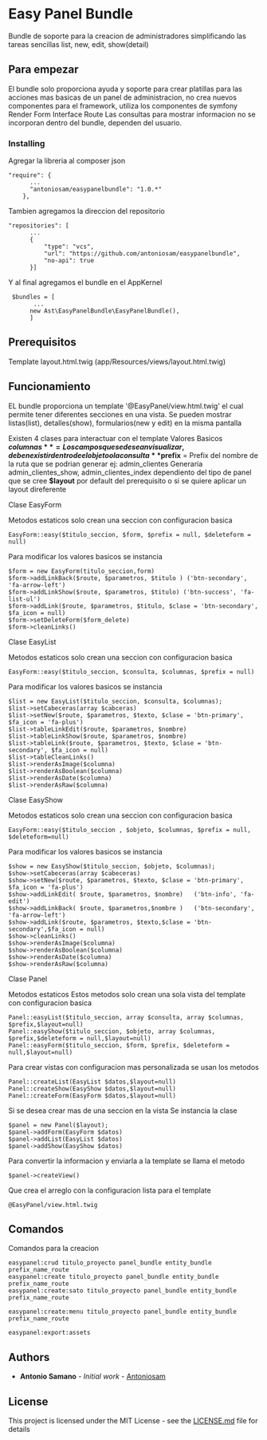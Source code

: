 # Easy Panel Bundle

Bundle de soporte para la creacion de administradores simplificando las tareas sencillas list, new, edit, show(detail)

## Para empezar

El bundle solo proporciona ayuda y soporte para crear platillas para las acciones mas basicas de un panel de administracion, no crea nuevos componentes para el framework, utiliza los componentes de symfony 
Render 
Form Interface
Route
Las consultas para mostrar informacion no se incorporan dentro del bundle, dependen del usuario.

### Installing

Agregar la libreria al composer json
```
"require": {
      ...
      "antoniosam/easypanelbundle": "1.0.*"
    },
```
Tambien agregamos la direccion del repositorio

```
"repositories": [
      ...
      {
          "type": "vcs",
          "url": "https://github.com/antoniosam/easypanelbundle",
          "no-api": true
      }]
```
Y al final agregamos el bundle en el AppKernel
```
 $bundles = [
       ...
      new Ast\EasyPanelBundle\EasyPanelBundle(),
      ]
```
## Prerequisitos

Template layout.html.twig (app/Resources/views/layout.html.twig)

## Funcionamiento

EL bundle proporciona un template '@EasyPanel/view.html.twig' el cual permite tener diferentes secciones en una vista.
Se pueden mostrar listas(list), detalles(show), formularios(new y edit) en la misma pantalla 

Existen 4 clases para interactuar con el template
Valores Basicos
**$columnas** = Los campos que se desean visualizar, deben existir dentro de el objeto o la consulta
**$prefix** = Prefix del nombre de la ruta que se podrian generar ej: admin_clientes Generaria admin_clientes_show, admin_clientes_index dependiento del tipo de panel que se cree 
**$layout** por default del prerequisito o si se quiere aplicar un layout direferente

Clase EasyForm

Metodos estaticos solo crean una seccion con configuracion basica 
```
EasyForm::easy($titulo_seccion, $form, $prefix = null, $deleteform = null)
```
Para modificar los valores basicos se instancia
```
$form = new EasyForm(titulo_seccion,form)
$form->addLinkBack($route, $parametros, $titulo ) ('btn-secondary', 'fa-arrow-left')
$form->addLinkShow($route, $parametros, $titulo) ('btn-success', 'fa-list-ul')
$form->addLink($route, $parametros, $titulo, $clase = 'btn-secondary', $fa_icon = null)
$form->setDeleteForm($form_delete)
$form->cleanLinks()
```
Clase EasyList

Metodos estaticos solo crean una seccion con configuracion basica 
```
EasyForm::easy($titulo_seccion, $consulta, $columnas, $prefix = null)
```
Para modificar los valores basicos se instancia
```
$list = new EasyList($titulo_seccion, $consulta, $columnas);
$list->setCabeceras(array $cabceras)
$list->setNew($route, $parametros, $texto, $clase = 'btn-primary', $fa_icon = 'fa-plus')
$list->tableLinkEdit($route, $parametros, $nombre)
$list->tableLinkShow($route, $parametros, $nombre)
$list->tableLink($route, $parametros, $texto, $clase = 'btn-secondary', $fa_icon = null)
$list->tableCleanLinks()
$list->renderAsImage($columna)
$list->renderAsBoolean($columna)
$list->renderAsDate($columna)
$list->renderAsRaw($columna)
```
Clase EasyShow

Metodos estaticos solo crean una seccion con configuracion basica 
```
EasyForm::easy($titulo_seccion , $objeto, $columnas, $prefix = null, $deleteform=null)
```
Para modificar los valores basicos se instancia
```
$show = new EasyShow($titulo_seccion, $objeto, $columnas);
$show->setCabeceras(array $cabeceras)
$show->setNew($route, $parametros, $texto, $clase = 'btn-primary', $fa_icon = 'fa-plus')
$show->addLinkEdit( $route, $parametros, $nombre)   ('btn-info', 'fa-edit')
$show->addLinkBack( $route, $parametros,$nombre )   ('btn-secondary', 'fa-arrow-left')
$show->addLink($route, $parametros, $texto,$clase = 'btn-secondary',$fa_icon = null)
$show->cleanLinks()
$show->renderAsImage($columna)
$show->renderAsBoolean($columna)
$show->renderAsDate($columna)
$show->renderAsRaw($columna)
```

Clase Panel

Metodos estaticos 
Estos metodos solo crean una sola vista del template con configuracion basica
```
Panel::easyList($titulo_seccion, array $consulta, array $columnas, $prefix,$layout=null)
Panel::easyShow($titulo_seccion, $objeto, array $columnas, $prefix,$deleteform = null,$layout=null)
Panel::easyForm($titulo_seccion, $form, $prefix, $deleteform = null,$layout=null)
```
Para crear vistas con configuracion mas personalizada se usan los metodos
```
Panel::createList(EasyList $datos,$layout=null)
Panel::createShow(EasyShow $datos,$layout=null)
Panel::createForm(EasyForm $datos,$layout=null)
```

Si se desea crear mas de una seccion en la vista
Se instancia la clase 
```
$panel = new Panel($layout);
$panel->addForm(EasyForm $datos)
$panel->addList(EasyList $datos)
$panel->addShow(EasyShow $datos)
```
Para convertir la informacion y enviarla a la template se llama el metodo 
```
$panel->createView()
```
Que crea el arreglo con la configuracion lista para el template 
```
@EasyPanel/view.html.twig
```

## Comandos
Comandos para la creacion 
```
easypanel:crud titulo_proyecto panel_bundle entity_bundle prefix_name_route
easypanel:create titulo_proyecto panel_bundle entity_bundle prefix_name_route
easypanel:create:sato titulo_proyecto panel_bundle entity_bundle prefix_name_route

easypanel:create:menu titulo_proyecto panel_bundle entity_bundle prefix_name_route

easypanel:export:assets

```
## Authors

* **Antonio Samano** - *Initial work* - [Antoniosam](https://github.com/antoniosam)

## License

This project is licensed under the MIT License - see the [LICENSE.md](LICENSE.md) file for details
